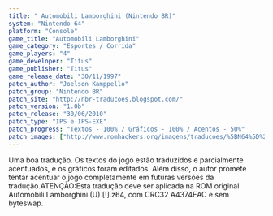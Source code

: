 ```yaml
---
title: " Automobili Lamborghini (Nintendo BR)"
system: "Nintendo 64"
platform: "Console"
game_title: "Automobili Lamborghini"
game_category: "Esportes / Corrida"
game_players: "4"
game_developer: "Titus"
game_publisher: "Titus"
game_release_date: "30/11/1997"
patch_author: "Joelson Kamppello"
patch_group: "Nintendo BR"
patch_site: "http://nbr-traducoes.blogspot.com/"
patch_version: "1.0b"
patch_release: "30/06/2010"
patch_type: "IPS e IPS-EXE"
patch_progress: "Textos - 100% / Gráficos - 100% / Acentos - 50%"
patch_images: ["http://www.romhackers.org/imagens/traducoes/%5BN64%5D%20Automobili%20Lamborghini%20-%20Nintendo%20BR%20-%201.jpg","http://www.romhackers.org/imagens/traducoes/%5BN64%5D%20Automobili%20Lamborghini%20-%20Nintendo%20BR%20-%202.jpg","http://www.romhackers.org/imagens/traducoes/%5BN64%5D%20Automobili%20Lamborghini%20-%20Nintendo%20BR%20-%203.jpg"]
---
```

Uma boa tradução. Os textos do jogo estão traduzidos e parcialmente acentuados, e os gráficos foram editados. Além disso, o autor promete tentar acentuar o jogo completamente em futuras versões da tradução.ATENÇÃO:Esta tradução deve ser aplicada na ROM original Automobili Lamborghini (U) [!].z64, com CRC32 A4374EAC e sem byteswap.